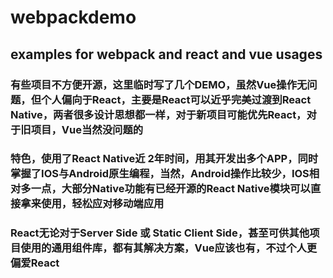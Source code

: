 # webpackdemo
## examples for webpack and react and vue usages
### 有些项目不方便开源，这里临时写了几个DEMO，虽然Vue操作无问题，但个人偏向于React，主要是React可以近乎完美过渡到React Native，两者很多设计思想都一样，对于新项目可能优先React，对于旧项目，Vue当然没问题的
### 特色，使用了React Native近 2年时间，用其开发出多个APP，同时掌握了IOS与Android原生编程，当然，Android操作比较少，IOS相对多一点，大部分Native功能有已经开源的React Native模块可以直接拿来使用，轻松应对移动端应用
### React无论对于Server Side 或 Static Client Side，甚至可供其他项目使用的通用组件库，都有其解决方案，Vue应该也有，不过个人更偏爱React


